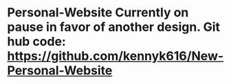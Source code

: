 Personal-Website
Currently on pause in favor of another design.
Git hub code: https://github.com/kennyk616/New-Personal-Website
==================
